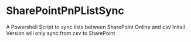# SharePointPnPListSync
A Powershell Script to sync lists between SharePoint Online and csv
Initail Version will only sync from csv to SharePoint
